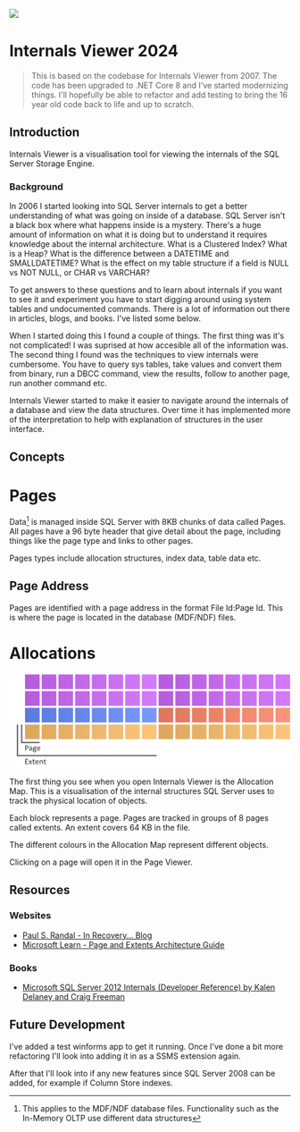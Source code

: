 <a href="https://apps.microsoft.com/detail/Internals%20Viewer/9MSW42CQMK2V?launch=true
	&mode=mini">
	<img src="https://get.microsoft.com/images/en-gb%20dark.svg" width="200"/>
</a>

# Internals Viewer 2024

>This is based on the codebase for Internals Viewer from 2007. The code has been upgraded to .NET Core 8 and I've started modernizing things. I'll hopefully be able to refactor and add testing to bring the 16 year old code back to life and up to scratch.

## Introduction

Internals Viewer is a visualisation tool for viewing the internals of the SQL Server Storage Engine.

### Background

In 2006 I started looking into SQL Server internals to get a better understanding of what was going on inside of a database. SQL Server isn't a black box where what happens inside is a mystery. There's a huge amount of information on what it is doing but to understand it requires knowledge about the internal architecture. What is a Clustered Index? What is a Heap? What is the difference between a DATETIME and SMALLDATETIME? What is the effect on my table structure if a field is NULL vs NOT NULL, or CHAR vs VARCHAR?

To get answers to these questions and to learn about internals if you want to see it and experiment you have to start digging around using system tables and undocumented commands. There is a lot of information out there in articles, blogs, and books. I've listed some below. 

When I started doing this I found a couple of things. The first thing was it's not complicated! I was suprised at how accesible all of the information was. The second thing I found was the techniques to view internals were cumbersome. You have to query sys tables, take values and convert them from binary, run a DBCC command, view the results, follow to another page, run another command etc.

Internals Viewer started to make it easier to navigate around the internals of a database and view the data structures. Over time it has implemented more of the interpretation to help with explanation of structures in the user interface.

## Concepts

# Pages

Data[^1] is managed inside SQL Server with 8KB chunks of data called Pages. All pages have a 96 byte header that give detail about the page, including things like the page type and links to other pages.

Pages types include allocation structures, index data, table data etc.

[^1]: This applies to the MDF/NDF database files. Functionality such as the In-Memory OLTP use different data structures

## Page Address

Pages are identified with a page address in the format File Id:Page Id. This is where the page is located in the database (MDF/NDF) files.

# Allocations

![Extents and oages on the Allocation Map](/docs/images/readme/allocation-map-pages-and-extents.png)

The first thing you see when you open Internals Viewer is the Allocation Map. This is a visualisation of the internal structures SQL Server uses to track the physical location of objects.

Each block represents a page. Pages are tracked in groups of 8 pages called extents. An extent covers 64 KB in the file.

The different colours in the Allocation Map represent different objects.

Clicking on a page will open it in the Page Viewer.

## Resources

### Websites
- [Paul S. Randal - In Recovery... Blog](https://www.sqlskills.com/blogs/paul/category/inside-the-storage-engine/)
- [Microsoft Learn - Page and Extents Architecture Guide](https://learn.microsoft.com/en-us/sql/relational-databases/pages-and-extents-architecture-guide)

### Books

- [Microsoft SQL Server 2012 Internals (Developer Reference) by Kalen Delaney and Craig Freeman](https://www.amazon.co.uk/Microsoft-SQL-Server-2012-Internals-ebook/dp/B00JDMQJYC)

## Future Development
I've added a test winforms app to get it running. Once I've done a bit more refactoring I'll look into adding it in as a SSMS extension again.

After that I'll look into if any new features since SQL Server 2008 can be added, for example if Column Store indexes.
